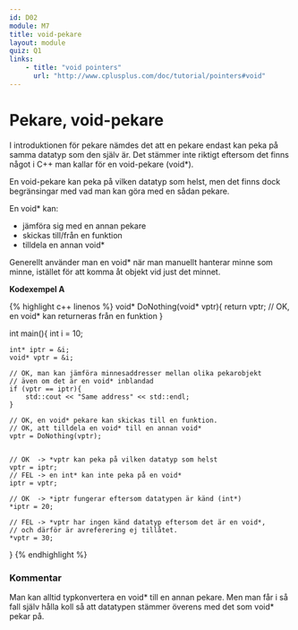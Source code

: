 ```yaml
---
id: D02
module: M7
title: void-pekare
layout: module
quiz: Q1
links:
    - title: "void pointers"
      url: "http://www.cplusplus.com/doc/tutorial/pointers#void"
---
```


# Pekare, void-pekare

I introduktionen för pekare nämdes det att en pekare endast kan peka på samma datatyp som den själv är.
Det stämmer inte riktigt eftersom det finns något i C++ man kallar för en void-pekare (void*).

En void-pekare kan peka på vilken datatyp som helst, 
men det finns dock begränsingar med vad man kan göra med en sådan pekare.

En void* kan:

* jämföra sig med en annan pekare
* skickas till/från en funktion
* tilldela en annan void*

Generellt använder man en void* när man manuellt hanterar minne som minne, 
istället för att komma åt objekt vid just det minnet.

__Kodexempel A__

{% highlight c++ linenos %}
void* DoNothing(void* vptr){
    return vptr; // OK, en void* kan returneras från en funktion
}
 
int main(){
    int i = 10;
 
    int* iptr = &i;
    void* vptr = &i;
     
    // OK, man kan jämföra minnesaddresser mellan olika pekarobjekt
    // även om det är en void* inblandad
    if (vptr == iptr){
        std::cout << "Same address" << std::endl;
    }
 
    // OK, en void* pekare kan skickas till en funktion.
    // OK, att tilldela en void* till en annan void*
    vptr = DoNothing(vptr); 
                             
 
    // OK  -> *vptr kan peka på vilken datatyp som helst
    vptr = iptr;
    // FEL -> en int* kan inte peka på en void*
    iptr = vptr;
     
    // OK  -> *iptr fungerar eftersom datatypen är känd (int*)
    *iptr = 20;
     
    // FEL -> *vptr har ingen känd datatyp eftersom det är en void*,
    // och därför är avreferering ej tillåtet.
    *vptr = 30;     
                     
}
{% endhighlight %}

### Kommentar

Man kan alltid typkonvertera en void* till en annan pekare.
Men man får i så fall själv hålla koll så att datatypen stämmer överens med det som void* pekar på.
